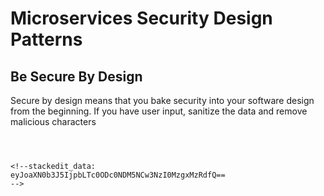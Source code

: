 #  Microservices Security Design Patterns

## Be Secure By Design 
Secure by design means that you bake security into your software design from the beginning. If you have user input, sanitize the data and remove malicious characters
```



<!--stackedit_data:
eyJoaXN0b3J5IjpbLTc0ODc0NDM5NCw3NzI0MzgxMzRdfQ==
-->